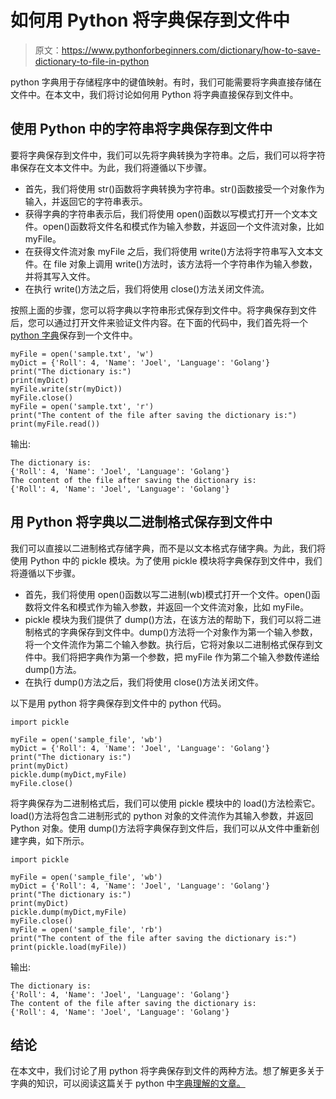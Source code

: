 # 如何用 Python 将字典保存到文件中

> 原文：<https://www.pythonforbeginners.com/dictionary/how-to-save-dictionary-to-file-in-python>

python 字典用于存储程序中的键值映射。有时，我们可能需要将字典直接存储在文件中。在本文中，我们将讨论如何用 Python 将字典直接保存到文件中。

## 使用 Python 中的字符串将字典保存到文件中

要将字典保存到文件中，我们可以先将字典转换为字符串。之后，我们可以将字符串保存在文本文件中。为此，我们将遵循以下步骤。

*   首先，我们将使用 str()函数将字典转换为字符串。str()函数接受一个对象作为输入，并返回它的字符串表示。
*   获得字典的字符串表示后，我们将使用 open()函数以写模式打开一个文本文件。open()函数将文件名和模式作为输入参数，并返回一个文件流对象，比如 myFile。
*   在获得文件流对象 myFile 之后，我们将使用 write()方法将字符串写入文本文件。在 file 对象上调用 write()方法时，该方法将一个字符串作为输入参数，并将其写入文件。
*   在执行 write()方法之后，我们将使用 close()方法关闭文件流。

按照上面的步骤，您可以将字典以字符串形式保存到文件中。将字典保存到文件后，您可以通过打开文件来验证文件内容。在下面的代码中，我们首先将一个 [python 字典](https://www.pythonforbeginners.com/dictionary/how-to-use-dictionaries-in-python/)保存到一个文件中。

```
myFile = open('sample.txt', 'w')
myDict = {'Roll': 4, 'Name': 'Joel', 'Language': 'Golang'}
print("The dictionary is:")
print(myDict)
myFile.write(str(myDict))
myFile.close()
myFile = open('sample.txt', 'r')
print("The content of the file after saving the dictionary is:")
print(myFile.read())
```

输出:

```
The dictionary is:
{'Roll': 4, 'Name': 'Joel', 'Language': 'Golang'}
The content of the file after saving the dictionary is:
{'Roll': 4, 'Name': 'Joel', 'Language': 'Golang'}
```

## 用 Python 将字典以二进制格式保存到文件中

我们可以直接以二进制格式存储字典，而不是以文本格式存储字典。为此，我们将使用 Python 中的 pickle 模块。为了使用 pickle 模块将字典保存到文件中，我们将遵循以下步骤。

*   首先，我们将使用 open()函数以写二进制(wb)模式打开一个文件。open()函数将文件名和模式作为输入参数，并返回一个文件流对象，比如 myFile。
*   pickle 模块为我们提供了 dump()方法，在该方法的帮助下，我们可以将二进制格式的字典保存到文件中。dump()方法将一个对象作为第一个输入参数，将一个文件流作为第二个输入参数。执行后，它将对象以二进制格式保存到文件中。我们将把字典作为第一个参数，把 myFile 作为第二个输入参数传递给 dump()方法。
*   在执行 dump()方法之后，我们将使用 close()方法关闭文件。

以下是用 python 将字典保存到文件中的 python 代码。

```
import pickle

myFile = open('sample_file', 'wb')
myDict = {'Roll': 4, 'Name': 'Joel', 'Language': 'Golang'}
print("The dictionary is:")
print(myDict)
pickle.dump(myDict,myFile)
myFile.close()
```

将字典保存为二进制格式后，我们可以使用 pickle 模块中的 load()方法检索它。load()方法将包含二进制形式的 python 对象的文件流作为其输入参数，并返回 Python 对象。使用 dump()方法将字典保存到文件后，我们可以从文件中重新创建字典，如下所示。

```
import pickle

myFile = open('sample_file', 'wb')
myDict = {'Roll': 4, 'Name': 'Joel', 'Language': 'Golang'}
print("The dictionary is:")
print(myDict)
pickle.dump(myDict,myFile)
myFile.close()
myFile = open('sample_file', 'rb')
print("The content of the file after saving the dictionary is:")
print(pickle.load(myFile))
```

输出:

```
The dictionary is:
{'Roll': 4, 'Name': 'Joel', 'Language': 'Golang'}
The content of the file after saving the dictionary is:
{'Roll': 4, 'Name': 'Joel', 'Language': 'Golang'}
```

## 结论

在本文中，我们讨论了用 python 将字典保存到文件的两种方法。想了解更多关于字典的知识，可以阅读这篇关于 python 中[字典理解的文章。](https://www.pythonforbeginners.com/dictionary/dictionary-comprehension-in-python)